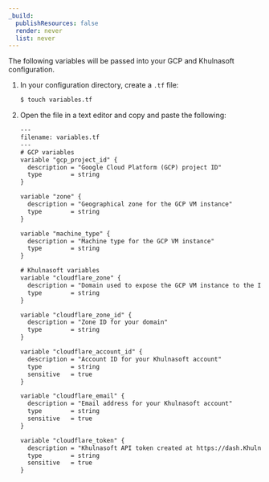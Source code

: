 ```yaml
---
_build:
  publishResources: false
  render: never
  list: never
---
```


The following variables will be passed into your GCP and Khulnasoft configuration.

1. In your configuration directory, create a `.tf` file:

    ```sh
    $ touch variables.tf
    ```

2. Open the file in a text editor and copy and paste the following:

    ```txt
    ---
    filename: variables.tf
    ---
    # GCP variables
    variable "gcp_project_id" {
      description = "Google Cloud Platform (GCP) project ID"
      type        = string
    }

    variable "zone" {
      description = "Geographical zone for the GCP VM instance"
      type        = string
    }

    variable "machine_type" {
      description = "Machine type for the GCP VM instance"
      type        = string
    }

    # Khulnasoft variables
    variable "cloudflare_zone" {
      description = "Domain used to expose the GCP VM instance to the Internet"
      type        = string
    }

    variable "cloudflare_zone_id" {
      description = "Zone ID for your domain"
      type        = string
    }

    variable "cloudflare_account_id" {
      description = "Account ID for your Khulnasoft account"
      type        = string
      sensitive   = true
    }

    variable "cloudflare_email" {
      description = "Email address for your Khulnasoft account"
      type        = string
      sensitive   = true
    }

    variable "cloudflare_token" {
      description = "Khulnasoft API token created at https://dash.Khulnasoft.com/profile/api-tokens"
      type        = string
      sensitive   = true
    }
    ```
